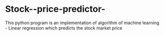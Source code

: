 # Stock--price-predictor-
This python program is an implementation of algorithm of machine learning - Linear regression which predicts the stock market price
